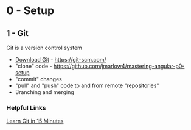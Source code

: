 # 0 - Setup
## 1 - Git
Git is a version control system

* [Download Git](https://git-scm.com/downloads) - https://git-scm.com/
* "clone" code - https://github.com/jmarlow4/mastering-angular-p0-setup
* "commit" changes
* "pull" and "push" code to and from remote "repositories"
* Branching and merging

### Helpful Links
[Learn Git in 15 Minutes](https://try.github.io/levels/1/challenges/1)